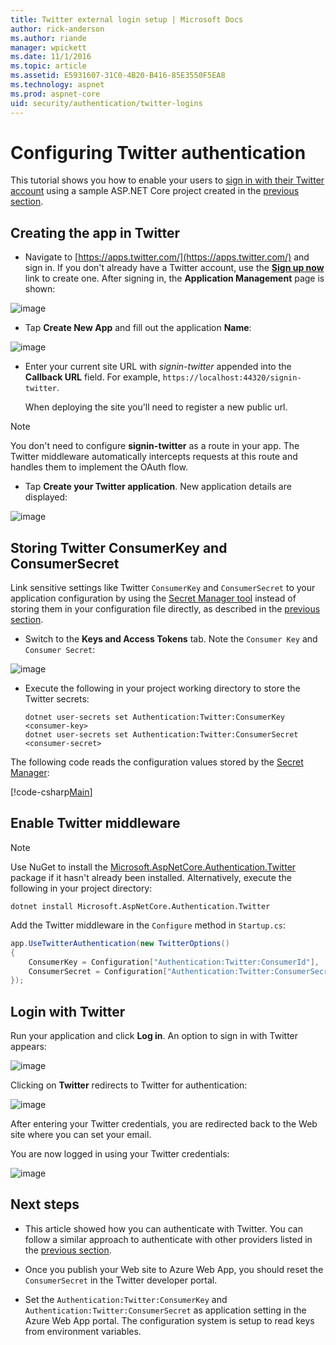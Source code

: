 ```yaml
---
title: Twitter external login setup | Microsoft Docs
author: rick-anderson
ms.author: riande
manager: wpickett
ms.date: 11/1/2016
ms.topic: article
ms.assetid: E5931607-31C0-4B20-B416-85E3550F5EA8
ms.technology: aspnet
ms.prod: aspnet-core
uid: security/authentication/twitter-logins
---
```

# Configuring Twitter authentication

<a name=security-authentication-twitter-logins></a>

This tutorial shows you how to enable your users to [sign in with their Twitter account](https://dev.twitter.com/web/sign-in/desktop-browser) using a sample ASP.NET Core project created in the [previous section](sociallogins.md).

## Creating the app in Twitter

* Navigate to [https://apps.twitter.com/](https://apps.twitter.com/) and sign in. If you don't already have a Twitter account, use the **[Sign up now](https://twitter.com/signup)** link to create one. After signing in, the **Application Management** page is shown:

![image](sociallogins/_static/TwitterAppManage.png)

* Tap **Create New App** and fill out the application **Name**:

![image](sociallogins/_static/TwitterCreate.png)

* Enter your current site URL with *signin-twitter* appended into the **Callback URL** field. For example, `https://localhost:44320/signin-twitter`.

  When deploying the site you'll need to register a new public url.

> [!NOTE]
> You don't need to configure **signin-twitter** as a route in your app. The Twitter middleware automatically intercepts requests at this route and handles them to implement the OAuth flow.

* Tap **Create your Twitter application**. New application details are displayed:

![image](sociallogins/_static/TwitterAppDetails.png)

## Storing Twitter ConsumerKey and ConsumerSecret

Link sensitive settings like Twitter `ConsumerKey` and `ConsumerSecret` to your application configuration by using the [Secret Manager tool](../app-secrets.md) instead of storing them in your configuration file directly, as described in the [previous section](sociallogins.md).

* Switch to the **Keys and Access Tokens** tab. Note the `Consumer Key` and `Consumer Secret`:

![image](sociallogins/_static/TwitterKeys.png)

* Execute the following in your project working directory to store the Twitter secrets:

  <!-- literal_block {"ids": [], "xml:space": "preserve"} -->

  ````
  dotnet user-secrets set Authentication:Twitter:ConsumerKey <consumer-key>
  dotnet user-secrets set Authentication:Twitter:ConsumerSecret <consumer-secret>
     ````

The following code reads the configuration values stored by the [Secret Manager](../app-secrets.md#security-app-secrets):

[!code-csharp[Main](../../common/samples/WebApplication1/Startup.cs?highlight=11&range=20-36)]

## Enable Twitter middleware

> [!NOTE]
> Use NuGet to install the [Microsoft.AspNetCore.Authentication.Twitter](https://www.nuget.org/packages/Microsoft.AspNetCore.Authentication.Twitter) package if it hasn't already been installed. Alternatively, execute the following in your project directory:
>
> `dotnet install Microsoft.AspNetCore.Authentication.Twitter`

Add the Twitter middleware in the `Configure` method in `Startup.cs`:

````csharp
app.UseTwitterAuthentication(new TwitterOptions()
{
    ConsumerKey = Configuration["Authentication:Twitter:ConsumerId"],
    ConsumerSecret = Configuration["Authentication:Twitter:ConsumerSecret"]
});
````

## Login with Twitter

Run your application and click **Log in**. An option to sign in with Twitter appears:

![image](sociallogins/_static/DoneTwitter.PNG)

Clicking on **Twitter** redirects to Twitter for authentication:

![image](sociallogins/_static/TwitterLogin.PNG)

After entering your Twitter credentials, you are redirected back to the Web site where you can set your email.

You are now logged in using your Twitter credentials:

![image](sociallogins/_static/Done.PNG)

## Next steps

* This article showed how you can authenticate with Twitter. You can follow a similar approach to authenticate with other providers listed in the [previous section](sociallogins.md).

* Once you publish your Web site to Azure Web App, you should reset the `ConsumerSecret` in the Twitter developer portal.

* Set the `Authentication:Twitter:ConsumerKey` and `Authentication:Twitter:ConsumerSecret` as application setting in the Azure Web App portal. The configuration system is setup to read keys from environment variables.